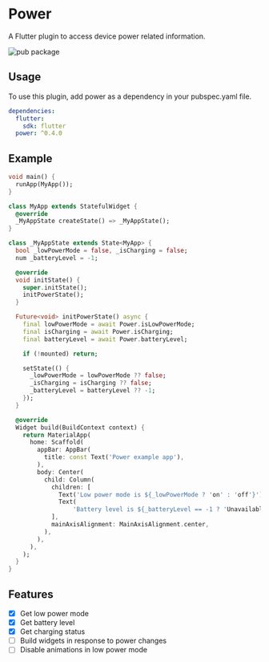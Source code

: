 # Power

A Flutter plugin to access device power related information.

![pub package](https://img.shields.io/pub/v/power.svg)

## Usage

To use this plugin, add power as a dependency in your pubspec.yaml file.

``` yaml
dependencies:
  flutter:
    sdk: flutter
  power: ^0.4.0
```

## Example

``` dart
void main() {
  runApp(MyApp());
}

class MyApp extends StatefulWidget {
  @override
  _MyAppState createState() => _MyAppState();
}

class _MyAppState extends State<MyApp> {
  bool _lowPowerMode = false, _isCharging = false;
  num _batteryLevel = -1;

  @override
  void initState() {
    super.initState();
    initPowerState();
  }

  Future<void> initPowerState() async {
    final lowPowerMode = await Power.isLowPowerMode;
    final isCharging = await Power.isCharging;
    final batteryLevel = await Power.batteryLevel;

    if (!mounted) return;

    setState(() {
      _lowPowerMode = lowPowerMode ?? false;
      _isCharging = isCharging ?? false;
      _batteryLevel = batteryLevel ?? -1;
    });
  }

  @override
  Widget build(BuildContext context) {
    return MaterialApp(
      home: Scaffold(
        appBar: AppBar(
          title: const Text('Power example app'),
        ),
        body: Center(
          child: Column(
            children: [
              Text('Low power mode is ${_lowPowerMode ? 'on' : 'off'}'),
              Text(
                  'Battery level is ${_batteryLevel == -1 ? 'Unavailable' : _batteryLevel} and is ${_isCharging ? 'Charging' : 'Discharging'}'),
            ],
            mainAxisAlignment: MainAxisAlignment.center,
          ),
        ),
      ),
    );
  }
}
```

## Features

- [x] Get low power mode
- [x] Get battery level
- [x] Get charging status
- [ ] Build widgets in response to power changes
- [ ] Disable animations in low power mode
